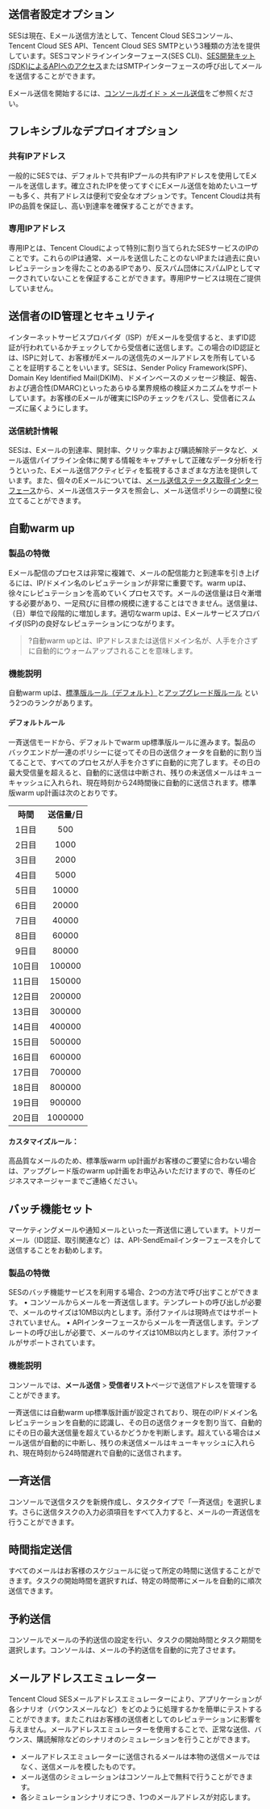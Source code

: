 [](id:senderConfig)
## 送信者設定オプション
SESは現在、Eメール送信方法として、Tencent Cloud SESコンソール、Tencent Cloud SES API、Tencent Cloud SES SMTPという3種類の方法を提供しています。SESコマンドラインインターフェース(SES CLI)、[SES開発キット(SDK)によるAPIへのアクセス](https://intl.cloud.tencent.com/document/product/1084/39387)またはSMTPインターフェースの呼び出してメールを送信することができます。

Eメール送信を開始するには、[コンソールガイド > メール送信](https://intl.cloud.tencent.com/document/product/1084/40178)をご参照ください。
## フレキシブルなデプロイオプション
### 共有IPアドレス
一般的にSESでは、デフォルトで共有IPプールの共有IPアドレスを使用してEメールを送信します。確立されたIPを使ってすぐにEメール送信を始めたいユーザーも多く、共有アドレスは便利で安全なオプションです。Tencent Cloudは共有IPの品質を保証し、高い到達率を確保することができます。
### 専用IPアドレス
専用IPとは、Tencent Cloudによって特別に割り当てられたSESサービスのIPのことです。これらのIPは通常、メールを送信したことのないIPまたは過去に良いレピュテーションを得たことのあるIPであり、反スパム団体にスパムIPとしてマークされていないことを保証することができます。専用IPサービスは現在ご提供していません。

## 送信者のID管理とセキュリティ
インターネットサービスプロバイダ（ISP）がEメールを受信すると、まずID認証が行われているかチェックしてから受信者に送信します。この場合のID認証とは、ISPに対して、お客様がEメールの送信先のメールアドレスを所有していることを証明することをいいます。SESは、Sender Policy Framework(SPF)、Domain Key Identified Mail(DKIM)、ドメインベースのメッセージ検証、報告、および適合性(DMARC)といったあらゆる業界規格の検証メカニズムをサポートしています。お客様のEメールが確実にISPのチェックをパスし、受信者にスムーズに届くようにします。
### 送信統計情報
SESは、Eメールの到達率、開封率、クリック率および購読解除データなど、メール返信パイプライン全体に関する情報をキャプチャして正確なデータ分析を行うといった、Eメール送信アクティビティを監視するさまざまな方法を提供しています。また、個々のEメールについては、[メール送信ステータス取得インターフェース](https://intl.cloud.tencent.com/document/product/1084/39502)から、メール送信ステータスを照会し、メール送信ポリシーの調整に役立てることができます。

[](id:warmUp)
## 自動warm up 
### 製品の特徴
Eメール配信のプロセスは非常に複雑で、メールの配信能力と到達率を引き上げるには、IP/ドメイン名のレピュテーションが非常に重要です。warm upは、徐々にレピュテーションを高めていくプロセスです。メールの送信量は日々漸増する必要があり、一足飛びに目標の規模に達することはできません。送信量は、（日）単位で段階的に増加します。適切なwarm upは、Eメールサービスプロバイダ(ISP)の良好なレピュテーションにつながります。
>?自動warm upとは、IPアドレスまたは送信ドメイン名が、人手を介さずに自動的にウォームアップされることを意味します。
### 機能説明
自動warm upは、[標準版ルール（デフォルト）](#default)と[アップグレード版ルール](#customize) という2つのランクがあります。

#### デフォルトルール
一斉送信モードから、デフォルトでwarm up標準版ルールに進みます。製品のバックエンドが一連のポリシーに従ってその日の送信クォータを自動的に割り当てることで、すべてのプロセスが人手を介さずに自動的に完了します。その日の最大受信量を超えると、自動的に送信は中断され、残りの未送信メールはキューキャッシュに入れられ、現在時刻から24時間後に自動的に送信されます。標準版warm up計画は次のとおりです。[](id:default)

<table style="width: 200px;">
   <tr>
      <th width="0px" style="text-align:center">時間</td>
      <th width="0px" style="text-align:center">送信量/日</td>
   </tr>
	<tr>
		<td style="text-align:center"style="text-align:center">1日目</td>
		<td style="text-align:center">500</td>
	</tr>
	<tr>
		<td style="text-align:center">2日目</td>
		<td style="text-align:center"sdval="200" >1000</td>
	</tr>
	<tr>
		<td style="text-align:center">3日目</td>
		<td style="text-align:center"sdval="500" >2000</td>
	</tr>
	<tr>
		<td style="text-align:center">4日目</td>
		<td style="text-align:center"sdval="1000" >5000</td>
	</tr>
	<tr>
		<td style="text-align:center">5日目</td>
		<td style="text-align:center"sdval="2000" >10000</td>
	</tr>
	<tr>
		<td style="text-align:center">6日目</td>
		<td style="text-align:center"sdval="5000" >20000</td>
	</tr>
	<tr>
		<td style="text-align:center">7日目</td>
		<td style="text-align:center"sdval="10000" >40000</td>
	</tr>
	<tr>
		<td style="text-align:center">8日目</td>
		<td style="text-align:center"sdval="20000" >60000</td>
	</tr>
	<tr>
		<td style="text-align:center">9日目</td>
		<td style="text-align:center"sdval="30000" >80000</td>
	</tr>
	<tr>
		<td style="text-align:center">10日目</td>
		<td style="text-align:center"sdval="40000" >100000</td>
	</tr>
	<tr>
		<td style="text-align:center">11日目</td>
		<td style="text-align:center"sdval="60000" >150000</td>
	</tr>
	<tr>
		<td style="text-align:center">12日目</td>
		<td style="text-align:center"sdval="80000" >200000</td>
	</tr>
	<tr>
		<td style="text-align:center">13日目</td>
		<td style="text-align:center"sdval="100000" >300000</td>
	</tr>
	<tr>
		<td style="text-align:center">14日目</td>
		<td style="text-align:center"sdval="120000" >400000</td>
	</tr>
	<tr>
		<td style="text-align:center">15日目</td>
		<td style="text-align:center"sdval="150000" >500000</td>
	</tr>
	<tr>
		<td style="text-align:center">16日目</td>
		<td style="text-align:center"sdval="200000" >600000</td>
	</tr>
	<tr>
		<td style="text-align:center">17日目</td>
		<td style="text-align:center"sdval="400000" >700000</td>
	</tr>
	<tr>
		<td style="text-align:center">18日目</td>
		<td style="text-align:center"sdval="600000" >800000</td>
	</tr>
	<tr>
		<td style="text-align:center">19日目</td>
		<td style="text-align:center"sdval="800000" >900000</td>
	</tr>
		<tr>
		<td style="text-align:center">20日目</td>
		<td style="text-align:center"sdval="800000" >1000000</td>
	</tr>
</table>

[](id:customize)
#### カスタマイズルール：
高品質なメールのため、標準版warm up計画がお客様のご要望に合わない場合は、アップグレード版のwarm up計画をお申込みいただけますので、専任のビジネスマネージャーまでご連絡ください。
[](id:batch)
## バッチ機能セット
マーケティングメールや通知メールといった一斉送信に適しています。トリガーメール（ID認証、取引関連など）は、API-SendEmailインターフェースを介して送信することをお勧めします。
### 製品の特徴
SESのバッチ機能サービスを利用する場合、2つの方法で呼び出すことができます。
•	コンソールからメールを一斉送信します。テンプレートの呼び出しが必要で、メールのサイズは10MB以内とします。添付ファイルは現時点ではサポートされていません。
•	APIインターフェースからメールを一斉送信します。テンプレートの呼び出しが必要で、メールのサイズは10MB以内とします。添付ファイルがサポートされています。

### 機能説明
コンソールでは、**メール送信** > **受信者リスト**ページで送信アドレスを管理することができます。

一斉送信には自動warm up標準版計画が設定されており、現在のIP/ドメイン名レピュテーションを自動的に認識し、その日の送信クォータを割り当て、自動的にその日の最大送信量を超えているかどうかを判断します。超えている場合はメール送信が自動的に中断し、残りの未送信メールはキューキャッシュに入れられ、現在時刻から24時間遅れで自動的に送信されます。

## 一斉送信
コンソールで送信タスクを新規作成し、タスクタイプで「一斉送信」を選択します。さらに送信タスクの入力必須項目をすべて入力すると、メールの一斉送信を行うことができます。
## 時間指定送信
すべてのメールはお客様のスケジュールに従って所定の時間に送信することができます。タスクの開始時間を選択すれば、特定の時間帯にメールを自動的に順次送信できます。
## 予約送信
コンソールでメールの予約送信の設定を行い、タスクの開始時間とタスク期間を選択します。コンソールは、メールの予約送信を自動的に完了させます。
## メールアドレスエミュレーター
Tencent Cloud SESメールアドレスエミュレーターにより、アプリケーションが各シナリオ（バウンスメールなど）をどのように処理するかを簡単にテストすることができます。またこれはお客様の送信者としてのレピュテーションに影響を与えません。メールアドレスエミュレーターを使用することで、正常な送信、バウンス、購読解除などのシナリオのシミュレーションを行うことができます。
- メールアドレスエミュレーターに送信されるメールは本物の送信メールではなく、送信メールを模したものです。
- メール送信のシミュレーションはコンソール上で無料で行うことができます。
- 各シミュレーションシナリオにつき、1つのメールアドレスが対応します。
